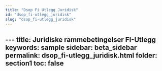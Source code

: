 ```yaml
---
title: "Dsop Fi Utlegg Juridisk"
id: "dsop_fi-utlegg_juridisk"
slug: "dsop_fi-utlegg_juridisk"
---
```


﻿---
title: Juridiske rammebetingelser FI-Utlegg
keywords: sample
sidebar: beta_sidebar
permalink: dsop_fi-utlegg_juridisk.html
folder: section1
toc: false
---

<i><i>